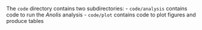 The `code` directory contains two subdirectories:
    - `code/analysis` contains code to run the *Anolis* analysis
    - `code/plot` contains code to plot figures and produce tables
